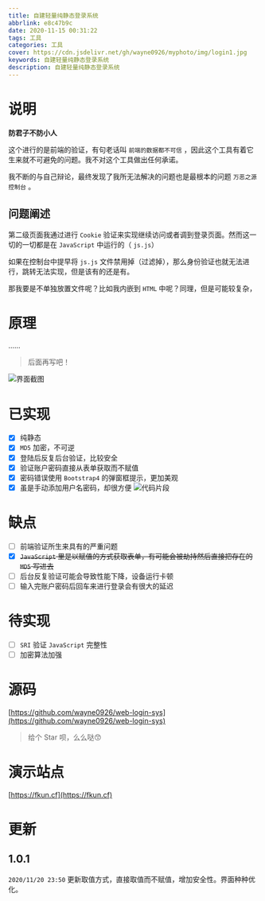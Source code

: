 ```yaml
---
title: 自建轻量纯静态登录系统
abbrlink: e8c47b9c
date: 2020-11-15 00:31:22
tags: 工具
categories: 工具
cover: https://cdn.jsdelivr.net/gh/wayne0926/myphoto/img/login1.jpg
keywords: 自建轻量纯静态登录系统
description: 自建轻量纯静态登录系统
---
```

# 说明

**防君子不防小人**

这个进行的是前端的验证，有句老话叫 `前端的数据都不可信` ，因此这个工具有着它生来就不可避免的问题。我不对这个工具做出任何承诺。

我不断的与自己辩论，最终发现了我所无法解决的问题也是最根本的问题 `万恶之源 控制台` 。

## 问题阐述

第二级页面我通过进行 `Cookie` 验证来实现继续访问或者调到登录页面。然而这一切的一切都是在 `JavaScript` 中运行的（ `js.js`）

如果在控制台中提早将 `js.js` 文件禁用掉（过滤掉），那么身份验证也就无法进行，跳转无法实现，但是该有的还是有。

那我要是不单独放置文件呢？比如我内嵌到 `HTML` 中呢？同理，但是可能较复杂，

# 原理
……

> 后面再写吧！

![界面截图](https://cdn.jsdelivr.net/gh/wayne0926/myphoto/img/%E7%BD%91%E9%A1%B5%E6%8D%95%E8%8E%B7_20-11-2020_223620_localhost.jpeg)

# 已实现

- [x] 纯静态
- [x] `MD5` 加密，不可逆
- [x] 登陆后反复后台验证，比较安全
- [x] 验证账户密码直接从表单获取而不赋值
- [x] 密码错误使用 `Bootstrap4` 的弹窗框提示，更加美观
- [x] 虽是手动添加用户名密码，却很方便
![代码片段](https://cdn.jsdelivr.net/gh/wayne0926/myphoto/img/Snipaste_2020-11-15_01-18-28.jpg)

# 缺点
- [ ] 前端验证所生来具有的严重问题
- [x] ~~`JavaScript` 里是以赋值的方式获取表单，有可能会被劫持然后直接把存在的 `MD5` 写进去~~
- [ ] 后台反复验证可能会导致性能下降，设备运行卡顿
- [ ] 输入完账户密码后回车来进行登录会有很大的延迟

# 待实现
- [ ] `SRI` 验证 `JavaScript` 完整性
- [ ] 加密算法加强

# 源码
[https://github.com/wayne0926/web-login-sys](https://github.com/wayne0926/web-login-sys)

> 给个 Star 呗，么么哒😙
# 演示站点
[https://fkun.cf](https://fkun.cf)

# 更新
## 1.0.1
`2020/11/20 23:50` 更新取值方式，直接取值而不赋值，增加安全性。界面种种优化。
